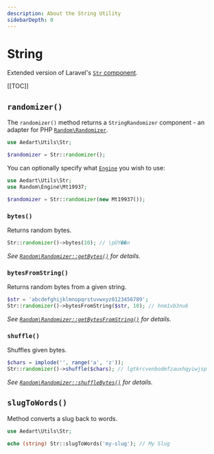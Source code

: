 ```yaml
---
description: About the String Utility
sidebarDepth: 0
---
```


# String

Extended version of Laravel's [`Str` component](https://laravel.com/docs/11.x/helpers#strings-method-list).

[[TOC]]

## `randomizer()`

The `randomizer()` method returns a `StringRandomizer` component - an adapter for PHP [`Random\Randomizer`](https://www.php.net/manual/en/class.random-randomizer.php).

```php
use Aedart\Utils\Str;

$randomizer = Str::randomizer();
```

You can optionally specify what [`Engine`](https://www.php.net/manual/en/class.random-engine.php) you wish to use:

```php
use Aedart\Utils\Str;
use Random\Engine\Mt19937;

$randomizer = Str::randomizer(new Mt19937());
```

### `bytes()`

Returns random bytes.

```php
Str::randomizer()->bytes(10); // \pǓY��n
```

_See [`Random\Randomizer::getBytes()`](https://www.php.net/manual/en/random-randomizer.getbytes.php) for details._

### `bytesFromString()`

Returns random bytes from a given string.

```php
$str = 'abcdefghijklmnopqrstuvwxyz0123456789';
Str::randomizer()->bytesFromString($str, 10); // hnm1vb3nu6
```

_See [`Random\Randomizer::getBytesFromString()`](https://www.php.net/manual/en/random-randomizer.getbytesfromstring.php) for details._

### `shuffle()`

Shuffles given bytes.

```php
$chars = implode('', range('a', 'z'));
Str::randomizer()->shuffle($chars); // lgtkrcvenbodmfzauxhqyiwjsp
```

_See [`Random\Randomizer::shuffleBytes()`](https://www.php.net/manual/en/random-randomizer.shufflebytes.php) for details._

## `slugToWords()`

Method converts a slug back to words.

```php
use Aedart\Utils\Str;

echo (string) Str::slugToWords('my-slug'); // My Slug
```
